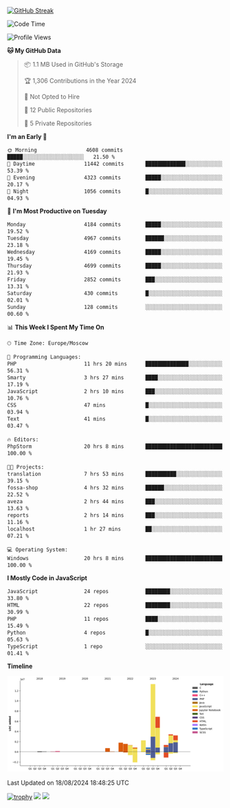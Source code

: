 [![GitHub Streak](https://github-readme-streak-stats.herokuapp.com/?user=yogik10)](https://git.io/streak-stats)
<!--START_SECTION:waka-->
![Code Time](http://img.shields.io/badge/Code%20Time-799%20hrs%2020%20mins-blue)

![Profile Views](http://img.shields.io/badge/Profile%20Views-0-blue)

**🐱 My GitHub Data** 

> 📦 1.1 MB Used in GitHub's Storage 
 > 
> 🏆 1,306 Contributions in the Year 2024
 > 
> 🚫 Not Opted to Hire
 > 
> 📜 12 Public Repositories 
 > 
> 🔑 5 Private Repositories 
 > 
**I'm an Early 🐤** 

```text
🌞 Morning                4608 commits        █████░░░░░░░░░░░░░░░░░░░░   21.50 % 
🌆 Daytime                11442 commits       █████████████░░░░░░░░░░░░   53.39 % 
🌃 Evening                4323 commits        █████░░░░░░░░░░░░░░░░░░░░   20.17 % 
🌙 Night                  1056 commits        █░░░░░░░░░░░░░░░░░░░░░░░░   04.93 % 
```
📅 **I'm Most Productive on Tuesday** 

```text
Monday                   4184 commits        █████░░░░░░░░░░░░░░░░░░░░   19.52 % 
Tuesday                  4967 commits        ██████░░░░░░░░░░░░░░░░░░░   23.18 % 
Wednesday                4169 commits        █████░░░░░░░░░░░░░░░░░░░░   19.45 % 
Thursday                 4699 commits        █████░░░░░░░░░░░░░░░░░░░░   21.93 % 
Friday                   2852 commits        ███░░░░░░░░░░░░░░░░░░░░░░   13.31 % 
Saturday                 430 commits         █░░░░░░░░░░░░░░░░░░░░░░░░   02.01 % 
Sunday                   128 commits         ░░░░░░░░░░░░░░░░░░░░░░░░░   00.60 % 
```


📊 **This Week I Spent My Time On** 

```text
🕑︎ Time Zone: Europe/Moscow

💬 Programming Languages: 
PHP                      11 hrs 20 mins      ██████████████░░░░░░░░░░░   56.31 % 
Smarty                   3 hrs 27 mins       ████░░░░░░░░░░░░░░░░░░░░░   17.19 % 
JavaScript               2 hrs 10 mins       ███░░░░░░░░░░░░░░░░░░░░░░   10.76 % 
CSS                      47 mins             █░░░░░░░░░░░░░░░░░░░░░░░░   03.94 % 
Text                     41 mins             █░░░░░░░░░░░░░░░░░░░░░░░░   03.47 % 

🔥 Editors: 
PhpStorm                 20 hrs 8 mins       █████████████████████████   100.00 % 

🐱‍💻 Projects: 
translation              7 hrs 53 mins       ██████████░░░░░░░░░░░░░░░   39.15 % 
fossa-shop               4 hrs 32 mins       ██████░░░░░░░░░░░░░░░░░░░   22.52 % 
aveza                    2 hrs 44 mins       ███░░░░░░░░░░░░░░░░░░░░░░   13.63 % 
reports                  2 hrs 14 mins       ███░░░░░░░░░░░░░░░░░░░░░░   11.16 % 
localhost                1 hr 27 mins        ██░░░░░░░░░░░░░░░░░░░░░░░   07.21 % 

💻 Operating System: 
Windows                  20 hrs 8 mins       █████████████████████████   100.00 % 
```

**I Mostly Code in JavaScript** 

```text
JavaScript               24 repos            ████████░░░░░░░░░░░░░░░░░   33.80 % 
HTML                     22 repos            ████████░░░░░░░░░░░░░░░░░   30.99 % 
PHP                      11 repos            ████░░░░░░░░░░░░░░░░░░░░░   15.49 % 
Python                   4 repos             █░░░░░░░░░░░░░░░░░░░░░░░░   05.63 % 
TypeScript               1 repo              ░░░░░░░░░░░░░░░░░░░░░░░░░   01.41 % 
```



**Timeline**

![Lines of Code chart](https://raw.githubusercontent.com/Yogik10/Yogik10/main/assets/bar_graph.png)


 Last Updated on 18/08/2024 18:48:25 UTC
<!--END_SECTION:waka-->
[![trophy](https://github-profile-trophy.vercel.app/?username=yogik10)](https://github.com/ryo-ma/github-profile-trophy)
![](https://github-profile-summary-cards.vercel.app/api/cards/profile-details?username=yogik10&theme=solarized_dark)
![](https://github-profile-summary-cards.vercel.app/api/cards/most-commit-language?username=yogik10&theme=solarized_dark)


